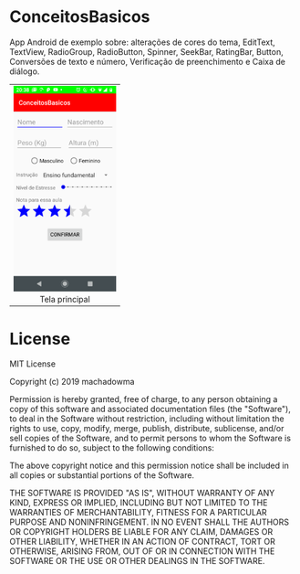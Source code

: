 # ConceitosBasicos
App Android de exemplo sobre: alterações de cores do tema, EditText, TextView, RadioGroup, RadioButton, Spinner, SeekBar, RatingBar, Button, Conversões de texto e número, Verificação de preenchimento e Caixa de diálogo.

<table>
<tr align=center>
<td><img src="https://github.com/machadowma/ConceitosBasicos/blob/master/tela_principal.png" align="left" height="360" width="180" ></td>
</tr>
<tr align=center>
<td>Tela principal</td>
</tr>
</table>

# License
MIT License

Copyright (c) 2019 machadowma

Permission is hereby granted, free of charge, to any person obtaining a copy
of this software and associated documentation files (the "Software"), to deal
in the Software without restriction, including without limitation the rights
to use, copy, modify, merge, publish, distribute, sublicense, and/or sell
copies of the Software, and to permit persons to whom the Software is
furnished to do so, subject to the following conditions:

The above copyright notice and this permission notice shall be included in all
copies or substantial portions of the Software.

THE SOFTWARE IS PROVIDED "AS IS", WITHOUT WARRANTY OF ANY KIND, EXPRESS OR
IMPLIED, INCLUDING BUT NOT LIMITED TO THE WARRANTIES OF MERCHANTABILITY,
FITNESS FOR A PARTICULAR PURPOSE AND NONINFRINGEMENT. IN NO EVENT SHALL THE
AUTHORS OR COPYRIGHT HOLDERS BE LIABLE FOR ANY CLAIM, DAMAGES OR OTHER
LIABILITY, WHETHER IN AN ACTION OF CONTRACT, TORT OR OTHERWISE, ARISING FROM,
OUT OF OR IN CONNECTION WITH THE SOFTWARE OR THE USE OR OTHER DEALINGS IN THE
SOFTWARE.
